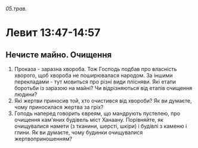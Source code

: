 
_05.трав._

# Левит 13:47-14:57

## Нечисте майно. Очищення
1. Проказа - заразна хвороба. Тож Господь подбав про власність хворого, щоб хвороба не поширювалася народом. За іншими перекладами - тут мовиться про різні види плісняви. Які етапи боротьби із заразою на майні? Чи відрізняються від етапів очищення людини?
2. Які жертви приносив той, хто очистився від хвороби? Як ви думаєте, чому приносилася жертва за гріх?
3. Гоподь наперед говорить євреям, що мандрують пустелею, про очищення кам'яних будівель міст Ханаану. Порівняйте, як очищувалися намети (з тканини, шерсті, шкіри) і будівлі з каменю і глини. Як ви думаєте, чому будинки очищувалися жертвоприношенням?

